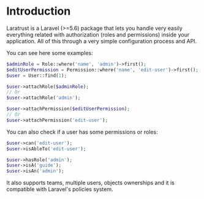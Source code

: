 # Introduction

Laratrust is a Laravel (>=5.6) package that lets you handle very easily everything related with authorization (roles and permissions) inside your application. All of this through a very simple configuration process and API.

You can see here some examples:

```php
$adminRole = Role::where('name', 'admin')->first();
$editUserPermission = Permission::where('name', 'edit-user')->first();
$user = User::find(1);

$user->attachRole($adminRole);
// Or
$user->attachRole('admin');

$user->attachPermission($editUserPermission);
// Or
$user->attachPermission('edit-user');
```

You can also check if a user has some permissions or roles:

```php
$user->can('edit-user');
$user->isAbleTo('edit-user');

$user->hasRole('admin');
$user->isA('guide');
$user->isAn('admin');
```

It also supports teams, multiple users, objects ownerships and it is compatible with Laravel's policies system.

